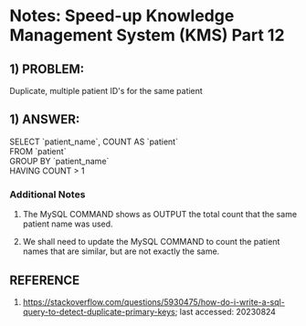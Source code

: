 # Notes: Speed-up Knowledge Management System (KMS) Part 12

## 1) PROBLEM:

Duplicate, multiple patient ID's for the same patient

## 1) ANSWER:

SELECT \`patient_name\`, COUNT AS \`patient\`<br/>
FROM \`patient\`<br/>
GROUP BY \`patient_name\`<br/>
HAVING COUNT > 1

### Additional Notes

1) The MySQL COMMAND shows as OUTPUT the total count that the same patient name was used.

2) We shall need to update the MySQL COMMAND to count the patient names that are similar, but are not exactly the same.

## REFERENCE

1) https://stackoverflow.com/questions/5930475/how-do-i-write-a-sql-query-to-detect-duplicate-primary-keys; last accessed: 20230824

